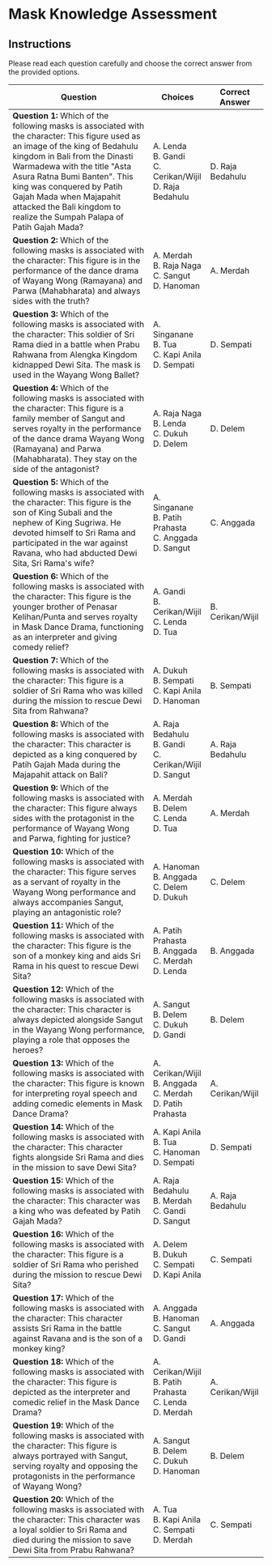 # Mask Knowledge Assessment

## Instructions
Please read each question carefully and choose the correct answer from the provided options.

| Question | Choices | Correct Answer |
|----------|---------|----------------|
| **Question 1:** Which of the following masks is associated with the character: This figure used as an image of the king of Bedahulu kingdom in Bali from the Dinasti Warmadewa with the title "Asta Asura Ratna Bumi Banten". This king was conquered by Patih Gajah Mada when Majapahit attacked the Bali kingdom to realize the Sumpah Palapa of Patih Gajah Mada? | A. Lenda<br>B. Gandi<br>C. Cerikan/Wijil<br>D. Raja Bedahulu | D. Raja Bedahulu |
| **Question 2:** Which of the following masks is associated with the character: This figure is in the performance of the dance drama of Wayang Wong (Ramayana) and Parwa (Mahabharata) and always sides with the truth? | A. Merdah<br>B. Raja Naga<br>C. Sangut<br>D. Hanoman | A. Merdah |
| **Question 3:** Which of the following masks is associated with the character: This soldier of Sri Rama died in a battle when Prabu Rahwana from Alengka Kingdom kidnapped Dewi Sita. The mask is used in the Wayang Wong Ballet? | A. Singanane<br>B. Tua<br>C. Kapi Anila<br>D. Sempati | D. Sempati |
| **Question 4:** Which of the following masks is associated with the character: This figure is a family member of Sangut and serves royalty in the performance of the dance drama Wayang Wong (Ramayana) and Parwa (Mahabharata). They stay on the side of the antagonist? | A. Raja Naga<br>B. Lenda<br>C. Dukuh<br>D. Delem | D. Delem |
| **Question 5:** Which of the following masks is associated with the character: This figure is the son of King Subali and the nephew of King Sugriwa. He devoted himself to Sri Rama and participated in the war against Ravana, who had abducted Dewi Sita, Sri Rama's wife? | A. Singanane<br>B. Patih Prahasta<br>C. Anggada<br>D. Sangut | C. Anggada |
| **Question 6:** Which of the following masks is associated with the character: This figure is the younger brother of Penasar Kelihan/Punta and serves royalty in Mask Dance Drama, functioning as an interpreter and giving comedy relief? | A. Gandi<br>B. Cerikan/Wijil<br>C. Lenda<br>D. Tua | B. Cerikan/Wijil |
| **Question 7:** Which of the following masks is associated with the character: This figure is a soldier of Sri Rama who was killed during the mission to rescue Dewi Sita from Rahwana? | A. Dukuh<br>B. Sempati<br>C. Kapi Anila<br>D. Hanoman | B. Sempati |
| **Question 8:** Which of the following masks is associated with the character: This character is depicted as a king conquered by Patih Gajah Mada during the Majapahit attack on Bali? | A. Raja Bedahulu<br>B. Gandi<br>C. Cerikan/Wijil<br>D. Sangut | A. Raja Bedahulu |
| **Question 9:** Which of the following masks is associated with the character: This figure always sides with the protagonist in the performance of Wayang Wong and Parwa, fighting for justice? | A. Merdah<br>B. Delem<br>C. Lenda<br>D. Tua | A. Merdah |
| **Question 10:** Which of the following masks is associated with the character: This figure serves as a servant of royalty in the Wayang Wong performance and always accompanies Sangut, playing an antagonistic role? | A. Hanoman<br>B. Anggada<br>C. Delem<br>D. Dukuh | C. Delem |
| **Question 11:** Which of the following masks is associated with the character: This figure is the son of a monkey king and aids Sri Rama in his quest to rescue Dewi Sita? | A. Patih Prahasta<br>B. Anggada<br>C. Merdah<br>D. Lenda | B. Anggada |
| **Question 12:** Which of the following masks is associated with the character: This character is always depicted alongside Sangut in the Wayang Wong performance, playing a role that opposes the heroes? | A. Sangut<br>B. Delem<br>C. Dukuh<br>D. Gandi | B. Delem |
| **Question 13:** Which of the following masks is associated with the character: This figure is known for interpreting royal speech and adding comedic elements in Mask Dance Drama? | A. Cerikan/Wijil<br>B. Anggada<br>C. Merdah<br>D. Patih Prahasta | A. Cerikan/Wijil |
| **Question 14:** Which of the following masks is associated with the character: This character fights alongside Sri Rama and dies in the mission to save Dewi Sita? | A. Kapi Anila<br>B. Tua<br>C. Hanoman<br>D. Sempati | D. Sempati |
| **Question 15:** Which of the following masks is associated with the character: This character was a king who was defeated by Patih Gajah Mada? | A. Raja Bedahulu<br>B. Merdah<br>C. Gandi<br>D. Sangut | A. Raja Bedahulu |
| **Question 16:** Which of the following masks is associated with the character: This figure is a soldier of Sri Rama who perished during the mission to rescue Dewi Sita? | A. Delem<br>B. Dukuh<br>C. Sempati<br>D. Kapi Anila | C. Sempati |
| **Question 17:** Which of the following masks is associated with the character: This character assists Sri Rama in the battle against Ravana and is the son of a monkey king? | A. Anggada<br>B. Hanoman<br>C. Sangut<br>D. Gandi | A. Anggada |
| **Question 18:** Which of the following masks is associated with the character: This figure is depicted as the interpreter and comedic relief in the Mask Dance Drama? | A. Cerikan/Wijil<br>B. Patih Prahasta<br>C. Lenda<br>D. Merdah | A. Cerikan/Wijil |
| **Question 19:** Which of the following masks is associated with the character: This figure is always portrayed with Sangut, serving royalty and opposing the protagonists in the performance of Wayang Wong? | A. Sangut<br>B. Delem<br>C. Dukuh<br>D. Hanoman | B. Delem |
| **Question 20:** Which of the following masks is associated with the character: This character was a loyal soldier to Sri Rama and died during the mission to save Dewi Sita from Prabu Rahwana? | A. Tua<br>B. Kapi Anila<br>C. Sempati<br>D. Merdah | C. Sempati |
